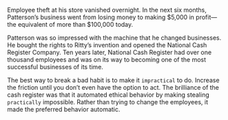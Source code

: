 Employee theft at his store vanished overnight. In the next six
months, Patterson’s business went from losing money to making
$5,000 in profit—the equivalent of more than $100,000 today.

Patterson was so impressed with the machine that he changed
businesses. He bought the rights to Ritty’s invention and opened the
National Cash Register Company. Ten years later, National Cash
Register had over one thousand employees and was on its way to
becoming one of the most successful businesses of its time.

The best way to break a bad habit is to make it `impractical` to do.
Increase the friction until you don’t even have the option to act. The
brilliance of the cash register was that it automated ethical behavior by
making stealing `practically` impossible. Rather than trying to change
the employees, it made the preferred behavior automatic.

